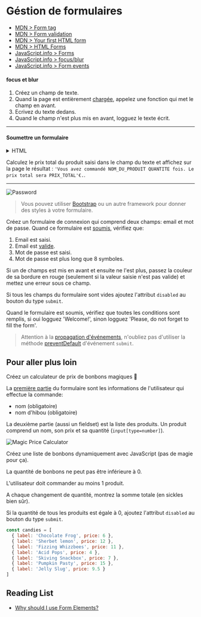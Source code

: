 # Géstion de formulaires

+ [MDN > Form tag](https://developer.mozilla.org/en-US/docs/Web/HTML/Element/form)
+ [MDN > Form validation](https://developer.mozilla.org/en-US/docs/Learn/HTML/Forms/Form_validation)
+ [MDN > Your first HTML form](https://developer.mozilla.org/en-US/docs/Learn/HTML/Forms/Your_first_HTML_form)
+ [MDN > HTML Forms](https://www.w3schools.com/html/html_forms.asp)
+ [JavaScript.info > Forms](http://javascript.info/form-elements)
+ [JavaScript.info > focus/blur](http://javascript.info/focus-blur)
+ [JavaScript.info > Form events](http://javascript.info/forms-submit) 

#### focus et blur

1. Créez un champ de texte. 
2. Quand la page est entièrement [chargée](https://developer.mozilla.org/en-US/docs/Web/API/GlobalEventHandlers/onload), appelez une fonction qui met le champ en avant. 
3. Ecrivez du texte dedans. 
4. Quand le champ n'est plus mis en avant, logguez le texte écrit.

---

#### Soumettre un formulaire

<details>
<summary>HTML</summary>

```html
<div class="container">
  <form id="js-total-price">
    <div class="form-group">
      <label for="quantity">Nom du produit</label>
      <input type="text" id="js-product" class="form-control">
    </div>
    
    <div class="form-group">
      <label for="quantity">Quantité</label>
      <input type="number" id="js-quantity" class="form-control">
    </div>
  
    <div class="form-group">
      <label for="price">Prix</label>
      <input type="number" id="js-price" class="form-control">
    </div>
    
    <button type="submit" class="btn btn-primary">Calculer le prix total</button>
  </form>
  
  <div class="alert alert-primary mt-3" id="js-price-result" style="display: none"></div>
</div>
```
</details>

Calculez le prix total du produit saisi dans le champ du texte et affichez sur la page le résultat : `'Vous avez commandé NOM_DU_PRODUIT QUANTITE fois. Le prix total sera PRIX_TOTAL'€.`.

---

![Password](http://www.commitstrip.com/wp-content/uploads/2014/01/Strips-Mot-de-passe-650-final.jpg)

> Vous pouvez utiliser [Bootstrap](https://getbootstrap.com/docs/4.1/components/forms/) ou un autre framework pour donner des styles à votre formulaire.

Créez un formulaire de connexion qui comprend deux champs: email et mot de passe.
Quand ce formulaire est [soumis](https://developer.mozilla.org/en-US/docs/Web/Events/submit), vérifiez que:
1. Email est saisi.
2. Email est [valide](https://stackoverflow.com/questions/46155/how-to-validate-an-email-address-in-javascript).
3. Mot de passe est saisi.
4. Mot de passe est plus long que 8 symboles.

Si un de champs est mis en avant et ensuite ne l'est plus, passez la couleur de sa bordure en rouge (seulement si la valeur saisie n'est pas valide) et mettez une erreur sous ce champ.

Si tous les champs du formulaire sont vides ajoutez l'attribut `disabled` au bouton du type `submit`.

Quand le formulaire est soumis, vérifiez que toutes les conditions sont remplis, si oui logguez 'Welcome!', sinon logguez 'Please, do not forget to fill the form'.

> Attention à la [propagation d'événements](https://developer.mozilla.org/en-US/docs/Learn/JavaScript/Building_blocks/Events#Event_bubbling_and_capture), n'oubliez pas d'utiliser la méthode [preventDefault](https://developer.mozilla.org/en-US/docs/Web/API/Event/preventDefault) d'événement `submit`.

<!-- ---

Créez un formulaire d'inscription d'un utilisateur sur votre site qui comprend les champs suivants:

+ sexe (boutons radio) - obligatoire, accepte les valeurs 'M' (male) ou 'F' (female)
+ nom (input) - obligatoire
+ prénom (input) - obligatoire
+ email (input) - obligatoire, doit être un email valide 
+ mot de passe (input) - obligatoire, doit être plus long que 8 symboles
+ adresse (textarea) - obligatoire
+ condition d'utilisation (checkbox) - obligatoire, doit avoir la valeur `true`

Si un de champs est mis en avant et ensuite ne l'est plus, passez la couleur de sa bordure en rouge.
Si l'information saisie dans un champ est invalide et ce champ devient n'est plus mis en avant, passez la couleur de sa bordure en rouge et montrez l'erreur.
Si tous les champs du formulaire sont vides ajoutez l'attribut `disabled` au bouton du type `submit`.
Quand le formulaire est soumis, vérifiez que tous les champs sont valides:
+ Si non, passez la couleur de bordure en rouge de tous les champs invalides et mettez l'erreur sous chaque champ.
+ Si tous les champs sont valides, logguez 'Welcome!'.

Vous pouvez utiliser [Bootstrap](https://getbootstrap.com/docs/4.1/components/forms/) ou un autre framework pour donner des styles à votre formulaire. -->

## Pour aller plus loin

Créez un calculateur de prix de bonbons magiques 🔮

La [première partie](https://developer.mozilla.org/en-US/docs/Web/HTML/Element/fieldset) du formulaire sont les informations de l'utilisateur qui effectue la commande: 
+ nom (obligatoire)
+ nom d'hibou (obligatoire)

La deuxième partie (aussi un fieldset) est la liste des produits. Un produit comprend un nom, son prix et sa quantité (`input[type=number]`).

![Magic Price Calculator](https://i.ibb.co/b5N6Cg5/Magic-price-calculator.png)

Créez une liste de bonbons dynamiquement avec JavaScript (pas de magie pour ça).

La quantité de bonbons ne peut pas être inférieure à 0.

L'utilisateur doit commander au moins 1 produit.

A chaque changement de quantité, montrez la somme totale (en sickles bien sûr).

Si la quantité de tous les produits est égale à 0, ajoutez l'attribut `disabled` au bouton du type `submit`.

```js
const candies = [
  { label: 'Chocolate Frog', price: 6 },
  { label: 'Sherbet lemon', price: 12 },
  { label: 'Fizzing Whizzbees', price: 11 },
  { label: 'Acid Pops', price: 4 },
  { label: 'Skiving Snackbox', price: 7 },
  { label: 'Pumpkin Pasty', price: 15 },
  { label: 'Jelly Slug', price: 9.5 }
]
```

## Reading List

+ [Why should I use Form Elements?](https://medium.com/@hanna.soloman/why-should-i-use-form-elements-a7baa8f8306)